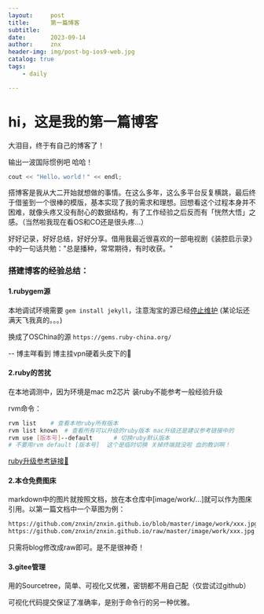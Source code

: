 ```yaml
---
layout:     post
title:      第一篇博客
subtitle:   
date:       2023-09-14
author:     znx
header-img: img/post-bg-ios9-web.jpg
catalog: true
tags:
    - daily

---
```


# hi，这是我的第一篇博客

大泪目，终于有自己的博客了！

输出一波国际惯例吧 哈哈！

```c++
cout << "Hello，world！" << endl;
```



搭博客是我从大二开始就想做的事情。在这么多年，这么多平台反复横跳，最后终于借鉴到一个很棒的模版，基本实现了我的需求和理想。回想看这个过程本身并不困难，就像头疼又没有耐心的数据结构，有了工作经验之后反而有「恍然大悟」之感。（当然啦我现在看OS和CO还是很头疼...）

好好记录，好好总结，好好分享。借用我最近很喜欢的一部电视剧《装腔启示录》中的一句话共勉："总是播种，常常期待，有时收获。"





### 搭建博客的经验总结：

#### 1.rubygem源

本地调试环境需要 `gem install jekyll`，注意淘宝的源已经[停止维护](https://gems.ruby-china.org/) (某论坛还满天飞我真的。。。)

换成了OSChina的源 `https://gems.ruby-china.org/`

-- 博主咩看到 博主挂vpn硬着头皮下的🤡

#### 2.ruby的苦扰

在本地调测中，因为环境是mac m2芯片 装ruby不能参考一般经验升级

rvm命令：

```bash
rvm list	# 查看本地ruby所有版本
rvm list known 	# 查看所有可以升级的ruby版本 mac升级还是建议参考链接中的
rvm use [版本号]--default		# 切换ruby默认版本
# 不要用rvm default [版本号] 	这个是临时切换 关掉终端就没啦 血的教训啊！
```

[ruby升级参考链接🔗](https://blog.csdn.net/poena/article/details/124742251)

#### 2.本仓免费图床

markdown中的图片就按照文档，放在本仓库中[image/work/...]就可以作为图床引用。以第一篇文档中一个草图为例：

```bash
https://github.com/znxin/znxin.github.io/blob/master/image/work/xxx.jpg # 图片仓内位置
https://github.com/znxin/znxin.github.io/raw/master/image/work/xxx.jpg # markdown文档中可以引用的格式
```

只需将blog修改成raw即可。是不是很神奇！

#### 3.gitee管理

用的Sourcetree，简单、可视化又优雅，密钥都不用自己配（仅尝试过github）

可视化代码提交保证了准确率，是别于命令行的另一种优雅。

